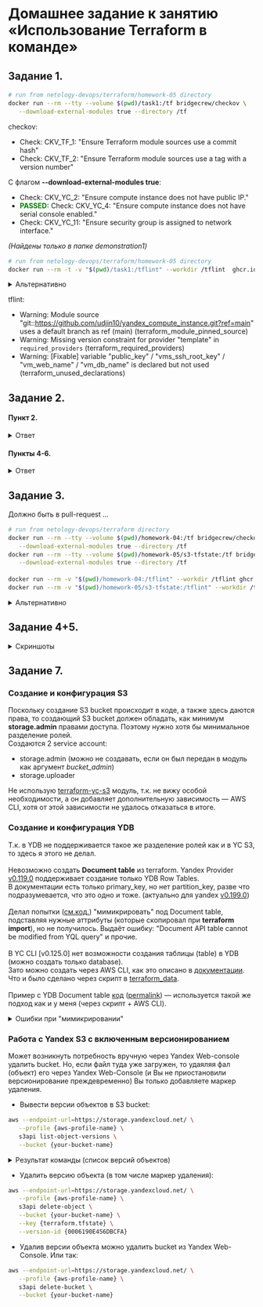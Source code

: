# Домашнее задание к занятию «Использование Terraform в команде»

## Задание 1.
```bash
# run from netology-devops/terraform/homework-05 directory
docker run --rm --tty --volume $(pwd)/task1:/tf bridgecrew/checkov \
   --download-external-modules true --directory /tf
```
сheckov:
* Check: CKV_TF_1: "Ensure Terraform module sources use a commit hash"
* Check: CKV_TF_2: "Ensure Terraform module sources use a tag with a version number"

С флагом **--download-external-modules true**:
* Check: CKV_YC_2: "Ensure compute instance does not have public IP."
* <span style="color: green; font-weight: bold">PASSED:</span> Check: CKV_YC_4: "Ensure compute instance does not have serial console enabled."
* Check: CKV_YC_11: "Ensure security group is assigned to network interface."

_(Найдены только в папке demonstration1)_

```bash
# run from netology-devops/terraform/homework-05 directory
docker run --rm -t -v "$(pwd)/task1:/tflint" --workdir /tflint  ghcr.io/terraform-linters/tflint "--recursive"
```

<details>
<summary>Альтернативно</summary>

```bash
# run from netology-devops/terraform/homework-05 directory
docker run --rm -t -v "$(pwd)/task1:/tflint" --entrypoint=/bin/sh  ghcr.io/terraform-linters/tflint -c "cd /tflint; tflint --recursive"
# OR
docker run --rm -t -v "$(pwd)/task1:/tflint" ghcr.io/terraform-linters/tflint "--chdir" "/tflint/src"; \
docker run --rm -t -v "$(pwd)/task1:/tflint" ghcr.io/terraform-linters/tflint "--chdir" "/tflint/demonstration1"
```
</details>

tflint:
* Warning: Module source "git::https://github.com/udjin10/yandex_compute_instance.git?ref=main" uses a default branch as ref (main) (terraform_module_pinned_source)
* Warning: Missing version constraint for provider "template" in `required_providers` (terraform_required_providers)
* Warning: [Fixable] variable "public_key" / "vms_ssh_root_key" / "vm_web_name" / "vm_db_name" is declared but not used (terraform_unused_declarations)

## Задание 2.

#### Пункт 2.
<details>
<summary>Ответ</summary>

S3 Bucket и YDB создаются в коде (см. [Задание №7](#задание-7))

* Миграция **terraform.tfstate** в S3 bucket \
![](./items/Task2_2-2.png)
* S3 bucket после миграции \
![](./items/Task2_2-1.png)
</details>

#### Пункты 4-6.
<details>
<summary>Ответ</summary>

* Запущен **terraform destroy**, который ожидает исполнения \
![Задерка lock](./items/Task2_4-1.png)
* Попытка захватить lock, а также разные способы его разблокировки \
![Попытка захватить lock](./items/Task2_4-2.png)
</details>

## Задание 3.
Должно быть в pull-request ...

```bash
# run from netology-devops/terraform directory
docker run --rm --tty --volume $(pwd)/homework-04:/tf bridgecrew/checkov \
   --download-external-modules true --directory /tf
docker run --rm --tty --volume $(pwd)/homework-05/s3-tfstate:/tf bridgecrew/checkov \
   --download-external-modules true --directory /tf

docker run --rm -v "$(pwd)/homework-04:/tflint" --workdir /tflint ghcr.io/terraform-linters/tflint "--recursive"
docker run --rm -v "$(pwd)/homework-05/s3-tfstate:/tflint" --workdir /tflint ghcr.io/terraform-linters/tflint
```

<details>
<summary>Альтернативно</summary>

```bash
# run from netology-devops/terraform directory
checkov -d homework-04
checkov -d homework-05/s3-tfstate/

docker run --rm -t -v "$(pwd)/homework-04:/tflint" --entrypoint=/bin/sh  ghcr.io/terraform-linters/tflint -c "cd /tflint; tflint --recursive"
docker run --rm -t -v "$(pwd)/homework-05/s3-tfstate:/tflint" ghcr.io/terraform-linters/tflint "--chdir" "/tflint"
```
</details>

## Задание 4+5.
<details>
<summary>Скриншоты</summary>

![Всё неверно 1](./items/Task4-wrong-1.png)
![Всё неверно 2](./items/Task4-wrong-2.png)
![Всё верно, кроме XOR](./items/Task4-correct-part.png)
![Всё верно, даже XOR](./items/Task4-two-xor.png)
</details>

## Задание 7.
### Создание и конфигурация S3
Поскольку создание S3 bucket происходит в коде, а также здесь даются права, то создающий S3 bucket должен обладать, как минимум **storage.admin** правами доступа. 
Поэтому нужно хотя бы минимальное разделение ролей. \
Создаются 2 service account:
* storage.admin (можно не создавать, если он был передан в модуль как аргумент *bucket_admin*)
* storage.uploader

Не использую [terraform-yc-s3](https://github.com/terraform-yc-modules/terraform-yc-s3) модуль, т.к. не вижу особой необходимости, а он добавляет дополнительную зависимость — AWS CLI, хотя от этой зависимости не удалось отказаться в итоге.

### Создание и конфигурация YDB
Т.к. в YDB не поддерживается такое же разделение ролей как и в YC S3, то здесь я этого не делал. \
\
Невозможно создать **Document table** из terraform. Yandex Provider [v0.119.0](https://terraform-provider.yandexcloud.net/Resources/ydb_table) поддерживает создание только YDB Row Tables. \
В документации есть только primary_key, но нет partition_key, разве что подразумевается, что это одно и тоже.
(актуально для yandex [v0.199.0](https://registry.terraform.io/providers/yandex-cloud/yandex/0.119.0/docs/resources/ydb_table)) \
\
Делал попытки ([см.код.](./s3-tfstate/ydb.tf#L41)) "мимикрировать" под Document table, подставляя нужные аттрибуты (которые скопировал при **terraform import**), но не получилось. 
Выдаёт ошибку: "Document API table cannot be modified from YQL query" и прочие. \
\
В YC CLI [v0.125.0] нет возможности создания таблицы (table) в YDB (можно создать только database). \
Зато можно создать через AWS CLI, как это описано в [документации](https://yandex.cloud/en/docs/ydb/docapi/tools/aws-cli/create-table). 
Что и было сделано через скрипт в [terraform_data](./s3-tfstate/main.tf#L83). \
\
Пример с YDB Document table [код](https://github.com/yandex-cloud-examples/yc-serverless-ydb-api/blob/main/main.tf#L28) 
([permalink](https://github.com/yandex-cloud-examples/yc-serverless-ydb-api/blob/c5bf360de6a07b8ba4b98e359a36f169d68ece09/main.tf#L28)) —
используется такой же подход как и у меня (через скрипт + AWS CLI).

<details>
<summary>Ошибки при "мимикрировании"</summary>

+ **terraform import** Document-based YDB table \
![](./items/Task7-terraform-import.png)
+ **terraform replace** Попытка сделать replace Document-based YDB таблицы. \
YC provider не может даже удалить Document YDB table. \
![](./items/Task7-terraform-replace.png)
+ Попытка создания Document-based YDB таблицы (копируя аттрибуты Document-based YDB таблицы) ([код (закоментированный)](./s3-tfstate/ydb.tf#L41)) \
![](./items/Task7-terraform-apply.png)
+ YDB YC Web-Console \
![](./items/Task7-ydb-yc-console.png)
+ Созданная таблица оказалась Row-based \
![](./items/Task7-row-table.png)
+ Row-based YDB таблицу нельзя использовать для terraform state lock
</details>


### Работа с Yandex S3 с включенным версионированием
Может возникнуть потребность вручную через Yandex Web-console удалить bucket. Но, если файл туда уже загружен, то удаяляя фал (объект) его через Yandex Web-Console (и Вы не приостановили версионирование преждевременно) Вы только добавляете маркер удаления.

* Вывести версии объектов в S3 bucket:
```bash
aws --endpoint-url=https://storage.yandexcloud.net/ \
   --profile {aws-profile-name} \
   s3api list-object-versions \
   --bucket {your-bucket-name}
```

<details>
<summary>Результат команды (список версий объектов)</summary>

```json
{
    "Versions": [
        {
            "ETag": "\"b24561462b7398a0f28cf2b475ed407c\"",
            "Size": 6189,
            "StorageClass": "STANDARD",
            "Key": "terraform.tfstate",
            "VersionId": "0006190E456DBCFA",
            "IsLatest": false,
            "LastModified": "2024-05-22T17:29:05.320000+00:00",
            "Owner": {
                "DisplayName": "${yandex-id-of-length-20}",
                "ID": "${yandex-id-of-length-20}"
            }
        }
    ],
    "DeleteMarkers": [
        {
            "Owner": {
                "DisplayName": "${yandex-id-of-length-20}",
                "ID": "${yandex-id-of-length-20}"
            },
            "Key": "terraform.tfstate",
            "VersionId": "00061919F63DDF8A",
            "IsLatest": true,
            "LastModified": "2024-05-23T07:25:56.390000+00:00"
        }
    ],
    "RequestCharged": null
}
```
</details>

* Удалить версию объекта (в том числе маркер удаления):

```bash
aws --endpoint-url=https://storage.yandexcloud.net/ \
   --profile {aws-profile-name} \
   s3api delete-object \
   --bucket {your-bucket-name} \
   --key {terraform.tfstate} \
   --version-id {0006190E456DBCFA}
```

* Удалив верcии объекта можно удалить bucket из Yandex Web-Console. Или так:
```bash
aws --endpoint-url=https://storage.yandexcloud.net/ \
   --profile {aws-profile-name} \
   s3api delete-bucket \
   --bucket {your-bucket-name}
```
